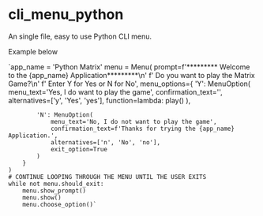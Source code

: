 # cli_menu_python

An single file, easy to use Python CLI menu.

Example below

`app_name = 'Python Matrix'
    menu = Menu(
        prompt=f'********* Welcome to the  {app_name} Application*********\n'
               f'   Do you want to play the Matrix Game?\n'
               f'   Enter Y for Yes or N for No',
        menu_options={
            'Y': MenuOption(
                menu_text='Yes, I do want to play the game',
                confirmation_text='',
                alternatives=['y', 'Yes', 'yes'],
                function=lambda: play()
            ),

            'N': MenuOption(
                menu_text='No, I do not want to play the game',
                confirmation_text=f'Thanks for trying the {app_name} Application.',
                alternatives=['n', 'No', 'no'],
                exit_option=True
            )
        }
    )
    # CONTINUE LOOPING THROUGH THE MENU UNTIL THE USER EXITS
    while not menu.should_exit:
        menu.show_prompt()
        menu.show()
        menu.choose_option()`
